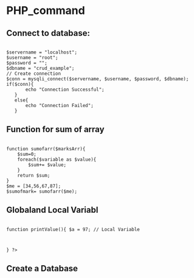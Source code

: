# PHP_command

<h2>Connect to database:</h2>
<code>
$servername = "localhost";
$username = "root";
$password = "";
$dbname = "crud_example";
// Create connection
$conn = mysqli_connect($servername, $username, $password, $dbname);
if($conn){
       echo "Connection Successful";
   }
   else{
       echo "Connection Failed";
   }
</code>

<h2>Function for sum of array</h2>
<code>
function sumofarr($marksArr){
    $sum=0;
    foreach($variable as $value){
        $sum+= $value;
    }
    return $sum;
}
$me = [34,56,67,87];
$sumofmark= sumofarr($me);
</code>

<h2>Globaland Local Variabl</h2>
<code>
<?php
$a = 98; // Global Variabl

function printValue(){
    $a = 97; // Local Variable
    
}
?>
</code>

<h2>Create a Database</h2>
<code>
<?php
$sql = "CREATE DATABASE mydbase";
mysqli_query($conn, $sqli);
?>
</code>